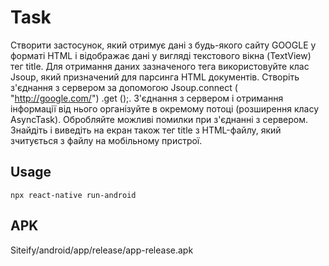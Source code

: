 # Task

Створити застосунок, який отримує дані з будь-якого сайту GOOGLE у форматі HTML і відображає дані у
вигляді текстового вікна (TextView) тег title. Для отримання даних зазначеного тега використовуйте клас
Jsoup, який призначений для парсинга HTML документів. Створіть з'єднання з сервером за допомогою
Jsoup.connect ( "http://google.com/") .get ();. З'єднання з сервером і отримання інформації від нього
організуйте в окремому потоці (розширення класу AsyncTask). Обробляйте можливі помилки при з'єднанні з
сервером. Знайдіть і виведіть на екран також тег title з HTML-файлу, який зчитується з файлу на мобільному
пристрої.

## Usage
```
npx react-native run-android
```
## APK
Siteify/android/app/release/app-release.apk